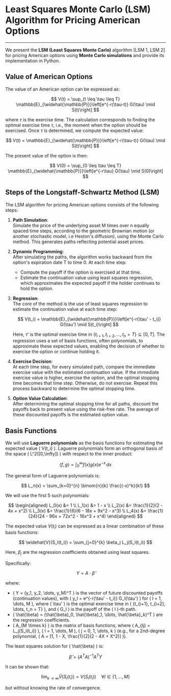 # Least Squares Monte Carlo (LSM) Algorithm for Pricing American Options
---

We present the **LSM (Least Squares Monte Carlo)** algorithm \[LSM 1, LSM 2\] for pricing American options using **Monte Carlo simulations** and provide its implementation in Python.

## Value of American Options

The value of an American option can be expressed as:

$$
V(t) = \sup_{t \leq \tau \leq T} \mathbb{E}_{\widehat{\mathbb{P}}}\left[e^{-r(\tau-t)} G(\tau) \mid S(t)\right]
$$

where $\tau$ is the exercise time. The calculation corresponds to finding the optimal exercise time $\tau$, i.e., the moment when the option should be exercised. Once $\tau$ is determined, we compute the expected value:

$$
V(t) = \mathbb{E}_{\widehat{\mathbb{P}}}\left[e^{-r(\tau-t)} G(\tau) \mid S(t)\right]
$$

The present value of the option is then:

$$
V(0) = \sup_{0 \leq \tau \leq T} \mathbb{E}_{\widehat{\mathbb{P}}}\left[e^{-r\tau} G(\tau) \mid S(0)\right]
$$

## Steps of the Longstaff-Schwartz Method (LSM)

The LSM algorithm for pricing American options consists of the following steps:

1. **Path Simulation**:  
   Simulate the price of the underlying asset M times over n equally spaced time steps, according to the geometric Brownian motion (or another stochastic model, i.e Heston's diffusion), using the Monte Carlo method. This generates paths reflecting potential asset prices.

2. **Dynamic Programming**:  
   After simulating the paths, the algorithm works backward from the option's expiration date T to time 0. At each time step:
   - Compute the payoff if the option is exercised at that time.
   - Estimate the continuation value using least squares regression, which approximates the expected payoff if the holder continues to hold the option.

3. **Regression**:  
   The core of the method is the use of least squares regression to estimate the continuation value at each time step:

   $$
   V(t_i) = \mathbb{E}_{\widehat{\mathbb{P}}}\left[e^{-r(\tau' - t_i)} G(\tau') \mid S(t_i)\right]
   $$

   Here, $\tau'$ is the optimal exercise time in $\{t_{i+1}, t_{i+2}, \dots, t_n = T\} \subseteq [0, T]$. The regression uses a set of basis functions, often polynomials, to approximate these expected values, enabling the decision of whether to exercise the option or continue holding it.

4. **Exercise Decision**:  
   At each time step, for every simulated path, compare the immediate exercise value with the estimated continuation value. If the immediate exercise value is higher, exercise the option, and the optimal stopping time becomes that time step. Otherwise, do not exercise. Repeat this process backward to determine the optimal stopping time.

5. **Option Value Calculation**:  
   After determining the optimal stopping time for all paths, discount the payoffs back to present value using the risk-free rate. The average of these discounted payoffs is the estimated option value.

## Basis Functions

We will use **Laguerre polynomials** as the basis functions for estimating the expected value \( V(t_i) \). Laguerre polynomials form an orthogonal basis of the space \( L^2([0,\infty]) \) with respect to the inner product:

$$
\langle f, g \rangle = \int_{0}^{\infty} f(x) g(x) e^{-x} \, dx
$$

The general form of Laguerre polynomials is:

$$
L_n(x) = \sum_{k=0}^{n} \binom{n}{k} \frac{(-x)^k}{k!}
$$

We will use the first 5 such polynomials:

$$
\begin{aligned}
L_0(x) &= 1 \\
L_1(x) &= 1 - x \\
L_2(x) &= \frac{1}{2}(2 - 4x + x^2) \\
L_3(x) &= \frac{1}{6}(6 - 18x + 9x^2 - x^3) \\
L_4(x) &= \frac{1}{24}(24 - 96x + 72x^2 - 16x^3 + x^4)
\end{aligned}
$$

The expected value $V(t_i)$ can be expressed as a linear combination of these basis functions:

$$
\widehat{V}(S_l(t_i)) = \sum_{j=0}^{k} \beta_j L_j(S_l(t_i))
$$

Here, $\beta_j$ are the regression coefficients obtained using least squares.

Specifically:

$$
Y = A \cdot \hat{\beta}
$$

where:

- \( Y = (y_1, y_2, \dots, y_M)^T \) is the vector of future discounted payoffs (continuation values), with \( y_l = e^{-r(\tau' - t_i)} G_l(\tau') \) for \( l = 1, \dots, M \), where \( \tau' \) is the optimal exercise time in \( \{t_{i+1}, t_{i+2}, \dots, t_n = T\} \), and \( G_l \) is the payoff of the \( l \)-th path.
- \( \hat{\beta} = (\hat{\beta}_0, \hat{\beta}_1, \dots, \hat{\beta}_k)^T \) are the regression coefficients.
- \( A_{M \times k} \) is the matrix of basis functions, where \( A_{lj} = L_j(S_l(t_i)) \), \( l = 1, \dots, M \), \( j = 0, 1, \dots, k \) (e.g., for a 2nd-degree polynomial, \( A = [1, 1 - X, \frac{1}{2}(2 - 4X + X^2)] \)).

The least squares solution for \( \hat{\beta} \) is:

$$
\hat{\beta} = (A^{T}A)^{-1}A^{T}Y
$$

It can be shown that:

$$
\lim_{k \to \infty} \widehat{V}(S_l(t_i)) = V(S_l(t_i)) \quad \forall l \in \{1, \dots, M\}
$$

but without knowing the rate of convergence.

